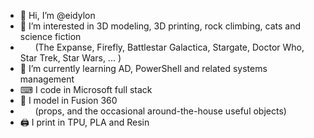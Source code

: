 - 👋 Hi, I’m @eidylon
- 👀 I’m interested in 3D modeling, 3D printing, rock climbing, cats and science fiction
- &nbsp;&nbsp;&nbsp;&nbsp;&nbsp;&nbsp;(The Expanse, Firefly, Battlestar Galactica, Stargate, Doctor Who, Star Trek, Star Wars, ... )
- 🌱 I’m currently learning AD, PowerShell and related systems management
- ⌨ I code in Microsoft full stack
- 🧰 I model in Fusion 360
- &nbsp;&nbsp;&nbsp;&nbsp;&nbsp;&nbsp;(props, and the occasional around-the-house useful objects)
- 🖨 I print in TPU, PLA and Resin

<!---
> 💞️ I’m looking to collaborate on ...
> 📫 How to reach me ...
eidylon/eidylon is a ✨ special ✨ repository because its `README.md` (this file) appears on your GitHub profile.
You can click the Preview link to take a look at your changes.
--->
